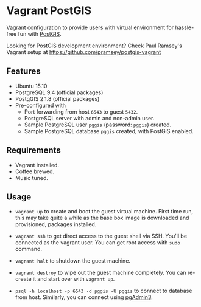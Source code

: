 # Vagrant PostGIS

[Vagrant](https://www.vagrantup.com/) configuration to provide users with
virtual environment for hassle-free fun with [PostGIS](http://postgis.net).

Looking for PostGIS development environment? Check Paul Ramsey's Vagrant setup
at https://github.com/pramsey/postgis-vagrant


## Features

* Ubuntu 15.10
* PostgreSQL 9.4 (official packages)
* PostgGIS 2.1.8 (official packages)
* Pre-configured with
  * Port forwarding from host `6543` to guest `5432`.
  * PostgreSQL server with admin and non-admin user.
  * Sample PostgreSQL user `pggis` (password: `pggis`) created.
  * Sample PostgreSQL database `pggis`  created, with PostGIS enabled.

## Requirements

* Vagrant installed.
* Coffee brewed.
* Music tuned.

## Usage
  
* `vagrant up` to create and boot the guest virtual machine.
First time run, this may take quite a while as the base box image is downloaded
and provisioned, packages installed.

* `vagrant ssh` to get direct access to the guest shell via SSH.
You'll be connected as the vagrant user.
You can get root access with `sudo` command.

* `vagrant halt` to shutdown the guest machine.

* `vagrant destroy` to wipe out the guest machine completely.
You can re-create it and start over with `vagrant up`.

* `psql -h localhost -p 6543 -d pggis -U pggis` to connect to database from host. Similarly, you can connect using [pgAdmin3](http://www.postgresql.org/ftp/pgadmin3/). 
